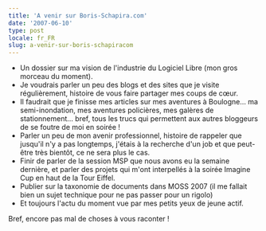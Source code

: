 ```yaml
---
title: 'A venir sur Boris-Schapira.com'
date: '2007-06-10'
type: post
locale: fr_FR
slug: a-venir-sur-boris-schapiracom
---
```


* Un dossier sur ma vision de l'industrie du Logiciel Libre (mon gros morceau du moment).
* Je voudrais parler un peu des blogs et des sites que je visite régulièrement, histoire de vous faire partager mes coups de cœur.
* Il faudrait que je finisse mes articles sur mes aventures à Boulogne… ma semi-inondation, mes aventures policières, mes galères de stationnement… bref, tous les trucs qui permettent aux autres bloggeurs de se foutre de moi en soirée&nbsp;!
* Parler un peu de mon avenir professionnel, histoire de rappeler que jusqu'il n'y a pas longtemps, j'étais à la recherche d'un job et que peut-être très bientôt, ce ne sera plus le cas.
* Finir de parler de la session MSP que nous avons eu la semaine dernière, et parler des projets qui m'ont interpellés à la soirée Imagine Cup en haut de la Tour Eiffel.
* Publier sur la taxonomie de documents dans MOSS 2007 (il me fallait bien un sujet technique pour ne pas passer pour un rigolo)
* Et toujours l'actu du moment vue par mes petits yeux de jeune actif.

Bref, encore pas mal de choses à vous raconter&nbsp;!
